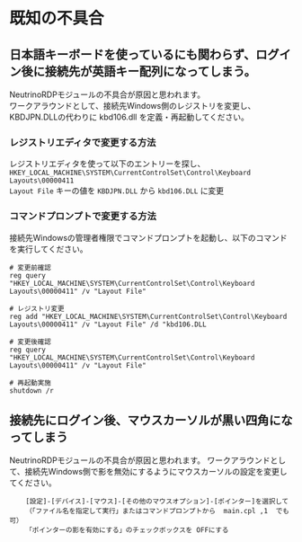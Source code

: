 # 既知の不具合
##  日本語キーボードを使っているにも関わらず、ログイン後に接続先が英語キー配列になってしまう。
   NeutrinoRDPモジュールの不具合が原因と思われます。  
   ワークアラウンドとして、接続先Windows側のレジストリを変更し、KBDJPN.DLLの代わりに kbd106.dll を定義・再起動してください。  

### レジストリエディタで変更する方法
レジストリエディタを使って以下のエントリーを探し、  
`HKEY_LOCAL_MACHINE\SYSTEM\CurrentControlSet\Control\Keyboard Layouts\00000411`  
`Layout File` キーの値を `KBDJPN.DLL` から `kbd106.DLL` に変更  

### コマンドプロンプトで変更する方法
接続先Windowsの管理者権限でコマンドプロンプトを起動し、以下のコマンドを実行してください。
```
# 変更前確認
reg query  "HKEY_LOCAL_MACHINE\SYSTEM\CurrentControlSet\Control\Keyboard Layouts\00000411" /v "Layout File" 

# レジストリ変更
reg add "HKEY_LOCAL_MACHINE\SYSTEM\CurrentControlSet\Control\Keyboard Layouts\00000411" /v "Layout File" /d "kbd106.DLL

# 変更後確認
reg query  "HKEY_LOCAL_MACHINE\SYSTEM\CurrentControlSet\Control\Keyboard Layouts\00000411" /v "Layout File" 

# 再起動実施
shutdown /r 
```

## 接続先にログイン後、マウスカーソルが黒い四角になってしまう
  NeutrinoRDPモジュールの不具合が原因と思われます。
   ワークアラウンドとして、接続先Windows側で影を無効にするようにマウスカーソルの設定を変更してください。
```
	[設定]-[デバイス]-[マウス]-[その他のマウスオプション]-[ポインター]を選択して
	（「ファイル名を指定して実行」またはコマンドプロンプトから  main.cpl ,1  でも可）
	「ポインターの影を有効にする」のチェックボックスを OFFにする
```
 
